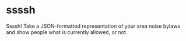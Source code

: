 # ssssh
Ssssh! Take a JSON-formatted representation of your area noise bylaws and show people what is currently allowed, or not.
